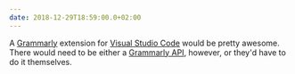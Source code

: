 ```yaml
---
date: 2018-12-29T18:59:00.0+02:00
---
```


A [Grammarly](https://app.grammarly.com/) extension for [Visual Studio Code](https://code.visualstudio.com/) would be pretty awesome. There would need to be either a [Grammarly API](https://twitter.com/Grammarly/status/388621218586578944), however, or they'd have to do it themselves.
